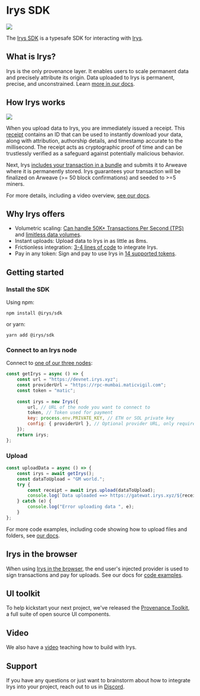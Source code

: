 # Irys SDK

![](./assets/irys-SDK.png?raw=true)


The [Irys SDK](http://docs.irys.xyz/developer-docs/irys-sdk) is a typesafe SDK for interacting with [Irys](https://irys.xyz).

## What is Irys?

Irys is the only provenance layer. It enables users to scale permanent data and precisely attribute its origin. Data uploaded to Irys is permanent, precise, and unconstrained. Learn [more in our docs](http://docs.irys.xyz/overview/about).


## How Irys works

![](./assets/provenance-machine.jpg?raw=true)

When you upload data to Irys, you are immediately issued a receipt. This [receipt](https://docs.irys.xyz/learn/receipts) contains an ID that can be used to instantly download your data, along with attribution, authorship details, and timestamp accurate to the millisecond. The receipt acts as cryptographic proof of time and can be trustlessly verified as a safeguard against potentially malicious behavior.

Next, Irys [includes your transaction in a bundle](http://docs.irys.xyz/learn/transaction-lifecycle) and submits it to Arweave where it is permanently stored. Irys guarantees your transaction will be finalized on Arweave (>= 50 block confirmations) and seeded to >=5 miners.

For more details, including a video overview, [see our docs](http://docs.irys.xyz/overview/about).

## Why Irys offers
- Volumetric scaling: [Can handle 50K+ Transactions Per Second (TPS)](https://youtu.be/JKEivHKDXAo) and [limitless data volumes](http://docs.irys.xyz/learn/volumetric-scaling).
- Instant uploads: Upload data to Irys in as little as 8ms.
- Frictionless integration: [3-4 lines of code](http://docs.irys.xyz/developer-docs/irys-sdk) to integrate Irys.
- Pay in any token: Sign and pay to use Irys in [14 supported tokens](http://docs.irys.xyz/overview/supported-tokens).

## Getting started

### Install the SDK

Using npm:

```console
npm install @irys/sdk
```

or yarn:
```console
yarn add @irys/sdk
```

### Connect to an Irys node

Connect to [one of our three nodes](http://docs.irys.xyz/overview/nodes):

```js
const getIrys = async () => {
	const url = "https://devnet.irys.xyz";
	const providerUrl = "https://rpc-mumbai.maticvigil.com";
	const token = "matic";
 
	const irys = new Irys({
		url, // URL of the node you want to connect to
		token, // Token used for payment
		key: process.env.PRIVATE_KEY, // ETH or SOL private key
		config: { providerUrl }, // Optional provider URL, only required when using Devnet
	});
	return irys;
};
```

### Upload

```js
const uploadData = async () => {
	const irys = await getIrys();
	const dataToUpload = "GM world.";
	try {
		const receipt = await irys.upload(dataToUpload);
		console.log(`Data uploaded ==> https://gatewat.irys.xyz/${receipt.id}`);
	} catch (e) {
		console.log("Error uploading data ", e);
	}
};
```

For more code examples, including code showing how to upload files and folders, see [our docs](http://docs.irys.xyz/developer-docs/irys-sdk).

## Irys in the browser

When using [Irys in the browser](http://docs.irys.xyz/developer-docs/irys-sdk/irys-in-the-browser), the end user's injected provider is used to sign transactions and pay for uploads. See our docs for [code examples](http://docs.irys.xyz/developer-docs/irys-sdk/irys-in-the-browser). 

## UI toolkit

To help kickstart your next project, we've released the [Provenance Toolkit](http://docs.irys.xyz/developer-docs/provenance-toolkit), a full suite of open source UI components.

## Video

We also have a [video](https://www.youtube.com/watch?v=eGFYxJPaEjg) teaching how to build with Irys.

## Support

If you have any questions or just want to brainstorm about how to integrate Irys into your project, reach out to us in [Discord](https://discord.irys.xyz).
